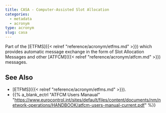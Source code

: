 ```yaml
---
title: CASA - Computer-Assisted Slot Allocation
categories:
  - metadata
  - acronym
type: acronym
slug: casa
---
```



Part of the [ETFMS]{{< relref "reference/acronym/etfms.md" >}}) which provides automatic message exchange in the form
of Slot Allocation Messages and other [ATFCM]({{< relref "reference/acronym/atfcm.md" >}}) messages.


## See Also

* [ETFMS]({{< relref "reference/acronym/etfms.md" >}}).
* {{% a_blank_ectrl "ATFCM Users Manaual" "https://www.eurocontrol.int/sites/default/files/content/documents/nm/network-operations/HANDBOOK/atfcm-users-manual-current.pdf" %}}
